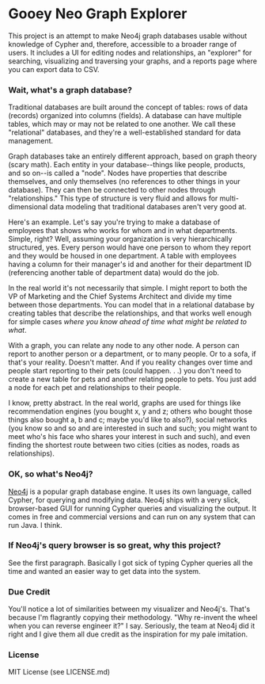 # Gooey Neo Graph Explorer

This project is an attempt to make Neo4j graph databases usable without knowledge
of Cypher and, therefore, accessible to a broader range of users. It includes a 
UI for editing nodes and relationships, an "explorer" for searching, visualizing and traversing
your graphs, and a reports page where you can export data to CSV. 

### Wait, what's a graph database?

Traditional databases are built around the concept of tables: rows of data (records)
organized into columns (fields). A database can have multiple tables, which may 
or may not be related to one another. We call these "relational" databases, and 
they're a well-established standard for data management.

Graph databases take an entirely different approach, based on graph theory (scary
math). Each entity in your database--things like people, products, and so on--is
called a "node". Nodes have properties that describe themselves, and only 
themselves (no references to other things in your database). They can then be connected 
to other nodes through "relationships." This type of structure is very fluid and 
allows for multi-dimensional data modeling that traditional databases aren't very 
good at.

Here's an example. Let's say you're trying to make a database of employees that 
shows who works for whom and in what departments. Simple, right? Well, assuming
your organization is very hierarchically structured, yes. Every person would have
one person to whom they report and they would be housed in one department. A 
table with employees having a column for their manager's id and another for their 
department ID (referencing another table of department data) would do the job. 

In the real world it's not necessarily that simple. I might report to both the VP
of Marketing and the Chief Systems Architect and divide my time between those departments.
You can model that in a relational database by creating tables that describe 
the relationships, and that works well enough for simple cases *where you know
ahead of time what might be related to what*. 

With a graph, you can relate any node to any other node. A person can report to 
another person or a department, or to many people. Or to a sofa, if that's your
reality. Doesn't matter. And if you reality changes over time and people start
reporting to their pets (could happen. . .) you don't need to create a new 
table for pets and another relating people to pets. You just add a node for each
pet and relationships to their people.

I know, pretty abstract. In the real world, graphs are used for things like 
recommendation engines (you bought x, y and z; others who bought those things
also bought a, b and c; maybe you'd like to also?), social networks (you know
so and so and are interested in such and such; you might want to meet who's his 
face who shares your interest in such and such), and even finding the shortest
route between two cities (cities as nodes, roads as relationships).

### OK, so what's Neo4j?

[Neo4j](http://neo4j.com) is a popular graph database engine. It uses its own
language, called Cypher, for querying and modifying data. Neo4j ships with a very 
slick, browser-based GUI for running Cypher queries and visualizing the output.
It comes in free and commercial versions and can run on any system that can run
Java. I think.

### If Neo4j's query browser is so great, why this project?

See the first paragraph. Basically I got sick of typing Cypher queries all the 
time and wanted an easier way to get data into the system. 

### Due Credit

You'll notice a lot of similarities between my visualizer and Neo4j's. That's 
because I'm flagrantly copying their methodology. "Why re-invent the wheel when 
you can reverse engineer it?" I say. Seriously, the team at Neo4j did it right
and I give them all due credit as the inspiration for my pale imitation.


### License

MIT License (see LICENSE.md)